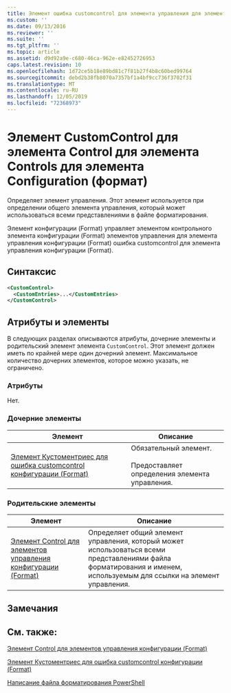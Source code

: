 ```yaml
---
title: Элемент ошибка customcontrol для элемента управления для элементов управления конфигурации (Format) | Документация Майкрософт
ms.custom: ''
ms.date: 09/13/2016
ms.reviewer: ''
ms.suite: ''
ms.tgt_pltfrm: ''
ms.topic: article
ms.assetid: d9d92a9e-c680-46ca-962e-e82452726953
caps.latest.revision: 10
ms.openlocfilehash: 1d72ce5b18e89bd81c7f81b27f4b8c60bed99764
ms.sourcegitcommit: debd2b38fb8070a7357bf1a4bf9cc736f3702f31
ms.translationtype: MT
ms.contentlocale: ru-RU
ms.lasthandoff: 12/05/2019
ms.locfileid: "72368973"
---
```

# <a name="customcontrol-element-for-control-for-controls-for-configuration-format"></a>Элемент CustomControl для элемента Control для элемента Controls для элемента Configuration (формат)

Определяет элемент управления. Этот элемент используется при определении общего элемента управления, который может использоваться всеми представлениями в файле форматирования.

Элемент конфигурации (Format) управляет элементом контрольного элемента конфигурации (Format) элементов управления для элемента управления конфигурации (Format) ошибка customcontrol для элемента управления конфигурации (Format).

## <a name="syntax"></a>Синтаксис

```xml
<CustomControl>
  <CustomEntries>...</CustomEntries>
</CustomControl>
```

## <a name="attributes-and-elements"></a>Атрибуты и элементы

В следующих разделах описываются атрибуты, дочерние элементы и родительский элемент элемента `CustomControl`. Этот элемент должен иметь по крайней мере один дочерний элемент. Максимальное количество дочерних элементов, которое можно указать, не ограничено.

### <a name="attributes"></a>Атрибуты

Нет.

### <a name="child-elements"></a>Дочерние элементы

|Элемент|Описание|
|-------------|-----------------|
|[Элемент Кустоментриес для ошибка customcontrol конфигурации (Format)](./customentries-element-for-customcontrol-for-controls-for-configuration-format.md)|Обязательный элемент.<br /><br /> Предоставляет определения элемента управления.|

### <a name="parent-elements"></a>Родительские элементы

|Элемент|Описание|
|-------------|-----------------|
|[Элемент Control для элементов управления конфигурации (Format)](./control-element-for-controls-for-configuration-format.md)|Определяет общий элемент управления, который может использоваться всеми представлениями файла форматирования и именем, используемым для ссылки на элемент управления.|

## <a name="remarks"></a>Замечания

## <a name="see-also"></a>См. также:

[Элемент Control для элементов управления конфигурации (Format)](./control-element-for-controls-for-configuration-format.md)

[Элемент Кустоментриес для ошибка customcontrol конфигурации (Format)](./customentries-element-for-customcontrol-for-controls-for-configuration-format.md)

[Написание файла форматирования PowerShell](./writing-a-powershell-formatting-file.md)
